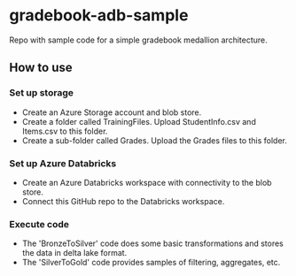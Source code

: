# gradebook-adb-sample
Repo with sample code for a simple gradebook medallion architecture.

## How to use

### Set up storage
- Create an Azure Storage account and blob store.  
- Create a folder called TrainingFiles.  Upload StudentInfo.csv and Items.csv to this folder.
- Create a sub-folder called Grades.  Upload the Grades files to this folder.

### Set up Azure Databricks
- Create an Azure Databricks workspace with connectivity to the blob store.
- Connect this GitHub repo to the Databricks workspace.

### Execute code
- The 'BronzeToSilver' code does some basic transformations and stores the data in delta lake format.
- The 'SilverToGold' code provides samples of filtering, aggregates, etc.